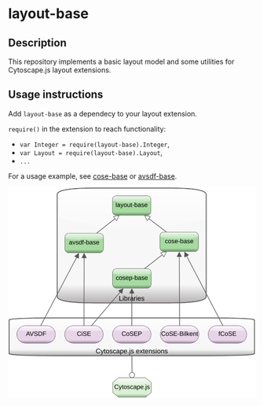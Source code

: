 layout-base
================================================================================

## Description

This repository implements a basic layout model and some utilities for Cytoscape.js layout extensions.

## Usage instructions

Add `layout-base` as a dependecy to your layout extension.

`require()` in the extension to reach functionality:

 * `var Integer = require(layout-base).Integer`,
 * `var Layout = require(layout-base).Layout`,
 * `...`

 For a usage example, see [cose-base](https://github.com/iVis-at-Bilkent/cose-base) or [avsdf-base](https://github.com/iVis-at-Bilkent/avsdf-base).

 ![](https://github.com/iVis-at-Bilkent/layout-base/blob/master/layout-schema.png)
